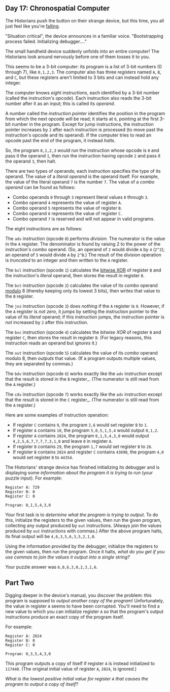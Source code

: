 ## Day 17: Chronospatial Computer

The Historians push the button on their strange device, but this time, you all just feel like you're [falling](https://adventofcode.com/2018/day/6).

"Situation critical", the device announces in a familiar voice. "Bootstrapping process failed. Initializing debugger...."

The small handheld device suddenly unfolds into an entire computer! The Historians look around nervously before one of them tosses it to you.

This seems to be a 3-bit computer: its program is a list of 3-bit numbers (0 through 7), like `0,1,2,3`. The computer also has three _registers_ named `A`, `B`, and `C`, but these registers aren't limited to 3 bits and can instead hold any integer.

The computer knows _eight instructions_, each identified by a 3-bit number (called the instruction's _opcode_). Each instruction also reads the 3-bit number after it as an input; this is called its _operand_.

A number called the _instruction pointer_ identifies the position in the program from which the next opcode will be read; it starts at `0`, pointing at the first 3-bit number in the program. Except for jump instructions, the instruction pointer increases by `2` after each instruction is processed (to move past the instruction's opcode and its operand). If the computer tries to read an opcode past the end of the program, it instead _halts_.

So, the program `0,1,2,3` would run the instruction whose opcode is `0` and pass it the operand `1`, then run the instruction having opcode `2` and pass it the operand `3`, then halt.

There are two types of operands; each instruction specifies the type of its operand. The value of a _literal operand_ is the operand itself. For example, the value of the literal operand `7` is the number `7`. The value of a _combo operand_ can be found as follows:

*   Combo operands `0` through `3` represent literal values `0` through `3`.
*   Combo operand `4` represents the value of register `A`.
*   Combo operand `5` represents the value of register `B`.
*   Combo operand `6` represents the value of register `C`.
*   Combo operand `7` is reserved and will not appear in valid programs.

The eight instructions are as follows:

The `adv` instruction (opcode `0`) performs _division_. The numerator is the value in the `A` register. The denominator is found by raising 2 to the power of the instruction's _combo_ operand. (So, an operand of `2` would divide `A` by `4` (`2^2`); an operand of `5` would divide `A` by `2^B`.) The result of the division operation is _truncated_ to an integer and then written to the `A` register.

The `bxl` instruction (opcode `1`) calculates the [bitwise XOR](https://en.wikipedia.org/wiki/Bitwise_operation#XOR) of register `B` and the instruction's _literal_ operand, then stores the result in register `B`.

The `bst` instruction (opcode `2`) calculates the value of its _combo_ operand [modulo](https://en.wikipedia.org/wiki/Modulo) 8 (thereby keeping only its lowest 3 bits), then writes that value to the `B` register.

The `jnz` instruction (opcode `3`) does _nothing_ if the `A` register is `0`. However, if the `A` register is _not zero_, it _jumps_ by setting the instruction pointer to the value of its _literal_ operand; if this instruction jumps, the instruction pointer is _not_ increased by `2` after this instruction.

The `bxc` instruction (opcode `4`) calculates the _bitwise XOR_ of register `B` and register `C`, then stores the result in register `B`. (For legacy reasons, this instruction reads an operand but _ignores_ it.)

The `out` instruction (opcode `5`) calculates the value of its _combo_ operand modulo 8, then _outputs_ that value. (If a program outputs multiple values, they are separated by commas.)

The `bdv` instruction (opcode `6`) works exactly like the `adv` instruction except that the result is stored in the `B` register_. (The numerator is still read from the `A` register.)

The `cdv` instruction (opcode `7`) works exactly like the `adv` instruction except that the result is stored in the `C` register_. (The numerator is still read from the `A` register.)

Here are some examples of instruction operation:

*   If register `C` contains `9`, the program `2,6` would set register `B` to `1`.
*   If register `A` contains `10`, the program `5,0,5,1,5,4` would output `0,1,2`.
*   If register `A` contains `2024`, the program `0,1,5,4,3,0` would output `4,2,5,6,7,7,7,7,3,1,0` and leave `0` in register `A`.
*   If register `B` contains `29`, the program `1,7` would set register `B` to `26`.
*   If register `B` contains `2024` and register `C` contains `43690`, the program `4,0` would set register `B` to `44354`.

The Historians' strange device has finished initializing its debugger and is displaying some _information about the program it is trying to run_ (your puzzle input). For example:

```
Register A: 729
Register B: 0
Register C: 0

Program: 0,1,5,4,3,0
```

Your first task is to _determine what the program is trying to output_. To do this, initialize the registers to the given values, then run the given program, collecting any output produced by `out` instructions. (Always join the values produced by `out` instructions with commas.) After the above program halts, its final output will be `4,6,3,5,6,3,5,2,1,0`.

Using the information provided by the debugger, initialize the registers to the given values, then run the program. Once it halts, _what do you get if you use commas to join the values it output into a single string?_

Your puzzle answer was `6,0,6,3,0,2,3,1,6`.

## Part Two

Digging deeper in the device's manual, you discover the problem: this program is supposed to _output another copy of the program_! Unfortunately, the value in register `A` seems to have been corrupted. You'll need to find a new value to which you can initialize register `A` so that the program's output instructions produce an exact copy of the program itself.

For example:

```
Register A: 2024
Register B: 0
Register C: 0

Program: 0,3,5,4,3,0
```

This program outputs a copy of itself if register `A` is instead initialized to `117440`. (The original initial value of register `A`, `2024`, is ignored.)

_What is the lowest positive initial value for register `A` that causes the program to output a copy of itself?_
